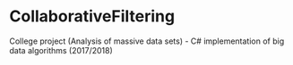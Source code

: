 # CollaborativeFiltering
College project (Analysis of massive data sets) - C# implementation of big data algorithms (2017/2018)
